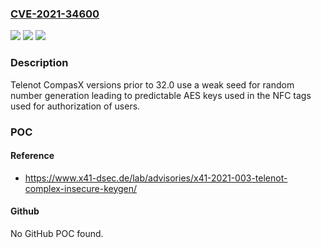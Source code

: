 ### [CVE-2021-34600](https://cve.mitre.org/cgi-bin/cvename.cgi?name=CVE-2021-34600)
![](https://img.shields.io/static/v1?label=Product&message=CompasX&color=blue)
![](https://img.shields.io/static/v1?label=Version&message=%3C%2032.0%20&color=brighgreen)
![](https://img.shields.io/static/v1?label=Vulnerability&message=CWE-338%20Use%20of%20Cryptographically%20Weak%20Pseudo-Random%20Number%20Generator%20(PRNG)&color=brighgreen)

### Description

Telenot CompasX versions prior to 32.0 use a weak seed for random number generation leading to predictable AES keys used in the NFC tags used for authorization of users.

### POC

#### Reference
- https://www.x41-dsec.de/lab/advisories/x41-2021-003-telenot-complex-insecure-keygen/

#### Github
No GitHub POC found.

